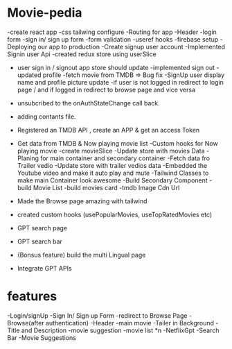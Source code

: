 # Movie-pedia
-create react app
-css tailwing configure
-Routing for app
-Header
-login form
-sign in/ sign up form
-form validation
-useref hooks
-firebase setup
-Deploying our app to production
-Create signup user account
-Implemented Signin user Api
-created redux store using userSlice
- user sign in / signout app store should update
-implemented sign out
-updated profile
-fetch movie from TMDB
=> Bug fix
 -SignUp user display name and profile picture update
 -if user is not logged in  redirect to login page / and if logged in redirect to browse page and  vice versa

- unsubcribed to the onAuthStateChange call back.
- adding contants file.
- Registered an TMDB API , create an APP  & get an access Token
- Get data from TMDB & Now playing movie list
-Custom hooks for Now playing movie 
-create movieSlice
-Update store with movies Data 
-Planing for main container and secondary container
-Fetch data fro Trailer vedio 
-Update store with trailer vedios data
-Embedded the Youtube video and make it auto play and mute
-Tailwind Classes to make main Container look awesome
-Build Secondary Component
-build Movie List
-build movies card
-tmdb Image Cdn Url
- Made the Browse page amazing with tailwind 
- created custom hooks (usePopularMovies, useTopRatedMovies etc)
- GPT search page
- GPT search bar
- (Bonsus feature) build the multi Lingual page
- Integrate GPT APIs



# features
-Login/signUp 
    -Sign In/ Sign up Form
    -redirect to Browse Page
    -Browse(after authentication)
        -Header
        -main movie
            -Tailer in Background
            -Title and Description
        -movie suggestion
            -movie list *n
-NetflixGpt
    -Search Bar
    -Movie Suggestions